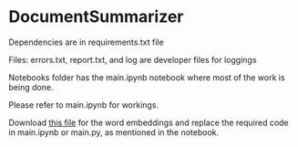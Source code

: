 # DocumentSummarizer

Dependencies are in requirements.txt file

Files: errors.txt, report.txt, and log are developer files for loggings

Notebooks folder has the main.ipynb notebook where most of the work is being done.


Please refer to main.ipynb for workings. 


Download [this file](nlp.standford.edu/data/glove.6B.zip) for the word embeddings and replace the required code in main.ipynb or main.py, as mentioned in the notebook.
